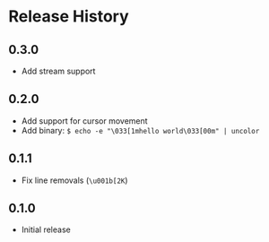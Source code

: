 
# Release History

## 0.3.0

  - Add stream support

## 0.2.0 

  - Add support for cursor movement
  - Add binary: `$ echo -e "\033[1mhello world\033[00m" | uncolor `

## 0.1.1

  - Fix line removals (`\u001b[2K`)

## 0.1.0

  - Initial release
